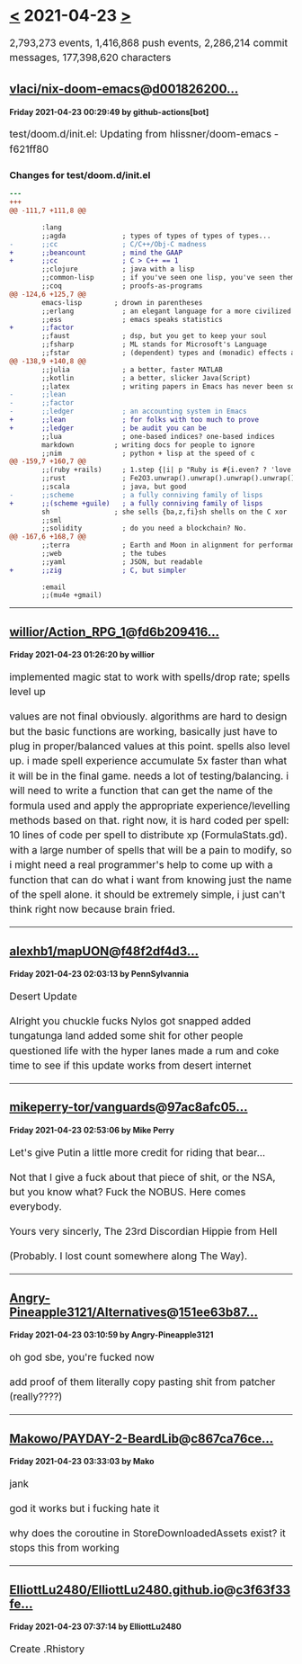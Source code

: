 # [<](2021-04-22.md) 2021-04-23 [>](2021-04-24.md)

2,793,273 events, 1,416,868 push events, 2,286,214 commit messages, 177,398,620 characters


## [vlaci/nix-doom-emacs](https://github.com/vlaci/nix-doom-emacs)@[d001826200...](https://github.com/vlaci/nix-doom-emacs/commit/d001826200a8e4c18b68c4ef78bd0239bffd4247)
#### Friday 2021-04-23 00:29:49 by github-actions[bot]

test/doom.d/init.el: Updating from hlissner/doom-emacs - f621ff80

### Changes for test/doom.d/init.el

```diff
--- 
+++ 
@@ -111,7 +111,8 @@
 
        :lang
        ;;agda              ; types of types of types of types...
-       ;;cc                ; C/C++/Obj-C madness
+       ;;beancount         ; mind the GAAP
+       ;;cc                ; C > C++ == 1
        ;;clojure           ; java with a lisp
        ;;common-lisp       ; if you've seen one lisp, you've seen them all
        ;;coq               ; proofs-as-programs
@@ -124,6 +125,7 @@
        emacs-lisp        ; drown in parentheses
        ;;erlang            ; an elegant language for a more civilized age
        ;;ess               ; emacs speaks statistics
+       ;;factor
        ;;faust             ; dsp, but you get to keep your soul
        ;;fsharp            ; ML stands for Microsoft's Language
        ;;fstar             ; (dependent) types and (monadic) effects and Z3
@@ -138,9 +140,8 @@
        ;;julia             ; a better, faster MATLAB
        ;;kotlin            ; a better, slicker Java(Script)
        ;;latex             ; writing papers in Emacs has never been so fun
-       ;;lean
-       ;;factor
-       ;;ledger            ; an accounting system in Emacs
+       ;;lean              ; for folks with too much to prove
+       ;;ledger            ; be audit you can be
        ;;lua               ; one-based indices? one-based indices
        markdown          ; writing docs for people to ignore
        ;;nim               ; python + lisp at the speed of c
@@ -159,7 +160,7 @@
        ;;(ruby +rails)     ; 1.step {|i| p "Ruby is #{i.even? ? 'love' : 'life'}"}
        ;;rust              ; Fe2O3.unwrap().unwrap().unwrap().unwrap()
        ;;scala             ; java, but good
-       ;;scheme            ; a fully conniving family of lisps
+       ;;(scheme +guile)   ; a fully conniving family of lisps
        sh                ; she sells {ba,z,fi}sh shells on the C xor
        ;;sml
        ;;solidity          ; do you need a blockchain? No.
@@ -167,6 +168,7 @@
        ;;terra             ; Earth and Moon in alignment for performance.
        ;;web               ; the tubes
        ;;yaml              ; JSON, but readable
+       ;;zig               ; C, but simpler
 
        :email
        ;;(mu4e +gmail)

```

---
## [willior/Action_RPG_1](https://github.com/willior/Action_RPG_1)@[fd6b209416...](https://github.com/willior/Action_RPG_1/commit/fd6b209416ae0da444cb9d9bd3a0071765931a6b)
#### Friday 2021-04-23 01:26:20 by willior

implemented magic stat to work with spells/drop rate; spells level up

values are not final obviously. algorithms are hard to design but the basic functions are working, basically just have to plug in proper/balanced values at this point.
spells also level up. i made spell experience accumulate 5x faster than what it will be in the final game. needs a lot of testing/balancing.
i will need to write a function that can get the name of the formula used and apply the appropriate experience/levelling methods based on that. right now, it is hard coded per spell: 10 lines of code per spell to distribute xp (FormulaStats.gd). with a large number of spells that will be a pain to modify, so i might need a real programmer's help to come up with a function that can do what i want from knowing just the name of the spell alone. it should be extremely simple, i just can't think right now because brain fried.

---
## [alexhb1/mapUON](https://github.com/alexhb1/mapUON)@[f48f2df4d3...](https://github.com/alexhb1/mapUON/commit/f48f2df4d33abbacb6fcba9b9599e7ddaa42b567)
#### Friday 2021-04-23 02:03:13 by PennSylvannia

Desert Update

Alright you chuckle fucks
Nylos got snapped
added tungatunga land
added some shit for other people
questioned life with the hyper lanes
made a rum and coke
time to see if this update works from desert internet

---
## [mikeperry-tor/vanguards](https://github.com/mikeperry-tor/vanguards)@[97ac8afc05...](https://github.com/mikeperry-tor/vanguards/commit/97ac8afc05cc906f09d07071b828f1b882cc02d5)
#### Friday 2021-04-23 02:53:06 by Mike Perry

Let's give Putin a little more credit for riding that bear...

Not that I give a fuck about that piece of shit, or the NSA,
but you know what? Fuck the NOBUS. Here comes everybody.

Yours very sincerly,
The 23rd Discordian Hippie from Hell

(Probably. I lost count somewhere along The Way).

---
## [Angry-Pineapple3121/Alternatives](https://github.com/Angry-Pineapple3121/Alternatives)@[151ee63b87...](https://github.com/Angry-Pineapple3121/Alternatives/commit/151ee63b8728a5a78a08505acf737a75586fc234)
#### Friday 2021-04-23 03:10:59 by Angry-Pineapple3121

oh god sbe, you're fucked now

add proof of them literally copy pasting shit from patcher (really????)

---
## [Makowo/PAYDAY-2-BeardLib](https://github.com/Makowo/PAYDAY-2-BeardLib)@[c867ca76ce...](https://github.com/Makowo/PAYDAY-2-BeardLib/commit/c867ca76cec37444634cc91d6856fcfa372a2b90)
#### Friday 2021-04-23 03:33:03 by Mako

jank

god it works but i fucking hate it

why does the coroutine in StoreDownloadedAssets exist? it stops this from working

---
## [ElliottLu2480/ElliottLu2480.github.io](https://github.com/ElliottLu2480/ElliottLu2480.github.io)@[c3f63f33fe...](https://github.com/ElliottLu2480/ElliottLu2480.github.io/commit/c3f63f33fe5fd843c34400815dccc8d8c86ca9ca)
#### Friday 2021-04-23 07:37:14 by ElliottLu2480

Create .Rhistory

<!DOCTYPE html>
<html lang="en">
    <head>
        <meta charset="utf-8">
        <meta name="viewport" content="width=device-width, initial-scale=1.0">
        <meta name="author" content="Luther Elliott">
        <title>Awesome science application correspondence</title>
        <style>
            html {
                font-size:16px;
            }
            body [
                max-width: 800px;
                margin: 0 auto;
            ]
            .sender-column {
                text-align: right;
            }
            hl [
                font-size: 1.5rem;
            ]
            h2 {
                font-size: 1.3rem;
            }
            p,ul,ol,dl,address {
                font-size: 1.1rem;
            }
            p, li, dd, dt, address {
                line-height: 1.5;
            }
            address {
                font-style:normal;
                margin:1rem 0;
            }
        <style>
    </head>
    <body>
    Dr. Eleanor Gaye
Awesome Science faculty
University of Awesome
Bobtown, CA 99999,
USA
Tel: 123-456-7890
Email: no_reply@example.com

20 January 2016

Miss Eileen Dover
4321 Cliff Top Edge
Dover, CT9 XXX
UK

Re: Eileen Dover university application

Dear Eileen,

Thank you for your recent application to join us at the University of Awesome's science faculty to study as part of your PhD next year. I will answer your questions one by one, in the following sections.

Starting dates

We are happy to accommodate you starting your study with us at any time, however it would suit us better if you could start at the beginning of a semester; the start dates for each one are as follows:

First semester: 9 September 2016
Second semester: 15 January 2017
Third semester: 2 May 2017

Please let me know if this is ok, and if so which start date you would prefer.

You can find more information about important university dates on our website.

Subjects of study

At the Awesome Science Faculty, we have a pretty open-minded research facility — as long as the subjects fall somewhere in the realm of science and technology. You seem like an intelligent, dedicated researcher, and just the kind of person we'd like to have on our team. Saying that, of the ideas you submitted we were most intrigued by are as follows, in order of priority:

Turning H2O into wine, and the health benefits of Resveratrol (C14H12O3.)
Measuring the effect on performance of funk bassplayers at temperatures exceeding 30°C (86°F), when the audience size exponentially increases (effect of 3 × 103 increasing to 3 × 104.)
HTML and CSS constructs for representing musical scores.

So please can you provide more information on each of these subjects, including how long you'd expect the research to take, required staff and other resources, and anything else you think we'd need to know? Thanks.

Exotic dance moves

Yes, you are right! As part of my post-doctorate work, I did study exotic tribal dances. To answer your question, my favourite dances are as follows, with definitions:

Polynesian chicken dance
A little known but very influential dance dating back as far as 300BC, a whole village would dance around in a circle like chickens, to encourage their livestock to be "fruitful".
Icelandic brownian shuffle
Before the Icelanders developed fire as a means of getting warm, they used to practice this dance, which involved huddling close together in a circle on the floor, and shuffling their bodies around in imperceptibly tiny, very rapid movements. One of my fellow students used to say that he thought this dance inspired modern styles such as Twerking.
Arctic robot dance
An interesting example of historic misinformation, English explorers in the 1960s believed to have discovered a new dance style characterized by "robotic", stilted movements, being practiced by inhabitants of Northern Alaska and Canada. Later on however it was discovered that they were just moving like this because they were really cold.

For more of my research, see my exotic dance research page.

Yours sincerely,
Dr Eleanor Gaye

University of Awesome motto: "Be awesome to each other." -- Bill S Preston, Esq
    </body>
</html

---
## [EyalRuf/GameLab-TMG](https://github.com/EyalRuf/GameLab-TMG)@[9f60023cb1...](https://github.com/EyalRuf/GameLab-TMG/commit/9f60023cb16e10fd0c1a4dc34d3abbc48664ac04)
#### Friday 2021-04-23 09:05:55 by Pelle Bruinsma

Merge pull request #85 from EyalRuf/pelle

Coconut network fuck you

---
## [lache-melvin/dotfiles](https://github.com/lache-melvin/dotfiles)@[50383d42cd...](https://github.com/lache-melvin/dotfiles/commit/50383d42cd439e3017373be999c6a90360fcb42f)
#### Friday 2021-04-23 09:28:24 by Lache Melvin

ignore the rust target folder in lt alias (remember that youve done this lache i have a pressing sense youre going to get confused about a missing target folder at some point just dont do that ok plz ty love you)

---
## [newstools/2021-the-daily-sun](https://github.com/newstools/2021-the-daily-sun)@[e2653aeb28...](https://github.com/newstools/2021-the-daily-sun/commit/e2653aeb28d48d7b6923ecfdb6e81b9074263a4d)
#### Friday 2021-04-23 09:41:23 by NewsTools

Created Text For URL [www.dailysun.co.za/Celebs/aka-speaks-i-have-lost-the-love-of-my-life-20210423]

---
## [rprinceley/proj](https://github.com/rprinceley/proj)@[5d22d137b1...](https://github.com/rprinceley/proj/commit/5d22d137b1be282bdc14c1d12ab8f669f58d41a6)
#### Friday 2021-04-23 10:23:49 by Charles Karney

Update Mercator projection

Introduction
------------

The existing formulation for the Mercator projection is
"satisfactory"; it is reasonably accurate.  However for a core
projection like Mercator, I think we should strive for full double
precision accuracy.

This commit uses cleaner, more accurate, and faster methods for
computing the forward and inverse projections.  These use the
formulation in terms of hyperbolic functions that are manifestly odd
in latitude

    psi = asinh(tan(phi)) - e * atanh(e  * sin(phi))

(phi = latitude; psi = isometric latitude = Mercator y coordinate).
Contrast this with the existing formulation

    psi = log(tan(pi/4 - phi/2))
          - e/2 * log((1 + e * sin(phi)) / (1 - e * sin(phi)))

where psi(-phi) isn't exactly equal to -psi(phi) and psi(0) isn't
guaranteed to be 0.

Implementation
--------------

There's no particular issue implementing the forward projection, just
apply the formulas above.  The inverse projection is tricky because
there's no closed form solution for the inverse.  The existing code
for the inverse uses an iterative method from Snyder.  This is the
usual hokey function iteration, and, as usual, the convergence rate is
linear (error reduced by a constant factor on each iteration).  This
is OK (just) for low accuracy work.  But nowadays, something with
quadratic convergence (e.g., Newton's method, number of correct digits
doubles on each iteration) is preferred (and used here).  More on this
later.

The solution for phi(psi) I use is described in my TM paper and I
lifted the specific formulation from GeographicLib's Math::tauf, which
uses the same underlying machinery for all conformal projections.  It
solves for tan(phi) in terms of sinh(psi) which as a near identity
mapping is ideal for Newton's method.

For comparison I also look at the approach adopted by Poder + Engsager
in their TM paper and implemented in etmerc.  This uses trigonometric
series (accurate to n^6) to convert phi <-> chi.  psi is then given by

    psi = asinh(tan(chi))

Accuracy
--------

I tested just the routines for transforming phi <-> psi from merc.cpp
and measured the errors (converted to true nm = nanometers) for the
forward and inverse mapping.  I also included in my analysis the
method used by etmerc.  This uses a trigonometric series to convert
phi <-> chi = atan(sinh(psi)), the conformal latitude.

		forward      inverse
		max  rms     max    rms
    old merc    3.60 0.85 2189.47 264.81
      etmerc    1.82 0.38    1.42   0.37
    new merc    1.83 0.30    2.12   0.31

1 nm is pretty much the absolute limit for accuracy in double
precision (1 nm = 10e6 m / 2^53, approximately), and 5 nm is probably
the limit on what you should routinely expect.  So the old merc
inverse is considerably less accurate that it could be.  The old merc
forward is OK on accuracy -- except that if does not preserve the
parity of the projection.

The accuracy of etmerc is fine (the truncation error of the 6th order
series is small compared with the round-off error).  However,
situation reverses as the flattening is increased.  E.g., at f =
1/150, the max error for the inverse projection is 8 nm.  etmerc is OK
for terrestrial applications, but couldn't be used for Mars.

Timing
------

Here's what I get with g++ -O3 on various Linux machines with recent
versions of g++.  As always, you should take these with a grain of
salt.  You might expect the relative timings to vary by 20% or so when
switching between compilers/machines.  Times per call in ns =
nanoseconds.

               forward inverse
    old merc     121      360
      etmerc    4e-6      1.4
    new merc      20      346

The new merc method is 6 times faster at the forward projection and
modestly faster at the inverse projection (despite being more
accurate).  The latter result is because it only take 2 iterations of
Newton's method to get full accuracy compared with an average of 5
iterations for the old method to get only um accuracy.

A shocking aspect of these timings is how fast etmerc is.  Another is
that forward etmerc is streaks faster that inverse etmerc (it made be
doubt my timing code).  Evidently, asinh(tan(chi)) is a lot faster to
compute than atan(sinh(psi)).  The hesitation about adopting etmerc
then comes down to:

  * the likelihood that Mercator may be used for non-terrestrial
    bodies;

  * the question of whether the timing benefits for the etmerc method
    would be noticeable in a realistic application;

  * need to duplicate the machinery for evaluating the coefficients
    for the series and for Clenshaw summation in the current code
    layout.

Ripple effects
==============

The Mercator routines used the the Snyder method, pj_tsfn and pj_phi2,
are used in other projections.  These relate phi to t = exp(-psi) (a
rather bizarre choice in my book).  I've retrofitted these to use the
more accurate methods.  These do the "right thing" for phi in [-pi/2,
pi/2] , t in [0, inf], and e in [0, 1).  NANs are properly handled.

Of course, phi = pi/2 in double precision is actually less than pi/2,
so cos(pi/2) > 0.  So no special handling is needed for pi/2.  Even if
angles were handled in such a way that 90deg were exactly represented,
these routines would still "work", with, e.g., tan(pi/2) -> inf.

(A caution: with long doubles = a 64-bit fraction, we have cos(pi/2) <
0; and now we would need to be careful.)

As a consequence, there no need for error handling in pj_tsfn; the
HUGE_VAL return has gone and, of course, HUGE_VAL is a perfectly legal
input to tsfn's inverse, phi2, which would return -pi/2.  This "error
handling" was only needed for e = 1, a case which is filtered out
upstream.  I will note that bad argument handling is much more natural
using NAN instead of HUGE_VAL.  See issue #2376

I've renamed the error condition for non-convergence of the inverse
projection from "non-convergent inverse phi2" to "non-convergent
sinh(psi) to tan(phi)".

Now that pj_tsfn and pj_phi2 now return "better" results, there were
some malfunctions in the projections that called them, specifically
gstmerc, lcc, and tobmerc.

  * gstmerc invoked pj_tsfn(phi, sinphi, e) with a value of sinphi
    that wasn't equal to sin(phi).  Disaster followed.  I fixed this.
    I also replaced numerous occurrences of "-1.0 * x" by "-x".
    (Defining a function with arguments phi and sinphi is asking for
    trouble.)

  * lcc incorrectly thinks that the projection isn't defined for
    standard latitude = +/- 90d.  This happens to be false (it reduces
    to polar stereographic in this limit).  The check was whether
    tsfn(phi) = 0 (which only tested for the north pole not the south
    pole).  However since tsfn(pi/2) now (correctly) returns a nonzero
    result, this test fails.  I now just test for |phi| = pi/2.  This
    is clearer and catches both poles (I'm assuming that the current
    implementation will probably fail in these cases).

  * tobmerc similarly thinks that phi close to +/- pi/2 can't be
    transformed even though psi(pi/2) is only 38.  I'm disincline to
    fight this.  However I did tighten up the failure condition
    (strict equality of |phi| == pi/2).

OTHER STUFF
===========

Testing
-------

builtins.gei: I tightened up the tests for merc (and while I was about
it etmerc and tmerc) to reflect full double precision accuracy.  My
test values are generated with MPFR enabled code and so should be
accurate to all digits given.  For the record, for GRS80 I use f =
1/298.2572221008827112431628366 in these calculations.

pj_phi2_test: many of the tests were bogus testing irrelevant input
parameters, like negative values of exp(-psi), and freezing in the
arbitrary behavior of phi2.  I've reworked most for the tests to be
semi-useful.  @schwehr can you review.

Documentation
-------------

I've updated merc.rst to outline the calculation of the inverse
projection.

phi2.cpp includes detailed notes about applying Newton's method to
find tan(phi) in terms of sinh(psi).

Future work
-----------

lcc needs some tender loving care.  It can easily (and should) be
modified to allow stdlat = +/- 90 (reduces to polar stereographic),
stdlat = 0 and stdlat_1 + stdlat_2 = 0 (reduces to Mercator).  A
little more elbow grease will allow the treatment of stdlat_1 close to
stdlat_2 using divided differences.  (See my implementation of the
LambertConformalConic class in GeographicLib.)

All the places where pj_tsfn and pj_phi2 are called need to be
reworked to cut out the use of Snyder's t = exp(-psi() variable and
instead use sinh(psi).

Maybe include the machinery for series conversions between all
auxiliary latitudes as "support functions".  Then etmerc could use
this (as could mlfn for computing meridional distance).  merc could
offer the etmerc style projection via chi as an option when the
flattening is sufficiently small.

---
## [mrakgr/The-Spiral-Language](https://github.com/mrakgr/The-Spiral-Language)@[1717ba95d9...](https://github.com/mrakgr/The-Spiral-Language/commit/1717ba95d907874f1eaace0aca918d5a58fc3d90)
#### Friday 2021-04-23 10:49:21 by Marko Grdinić

"1:55pm. Done with breakfast. Let me do the chores here.

2:20pm. Done with chores. I've pried myself off the RI novel, every chapter is a cliffhanger so I am tempted to keep reading, but I won't for the rest of the work hours according to my principles.

Nonetheless, even though I should be making that game suitable for consumption in parallel, I really don't feel like programming anymore for the day.

The past few weeks have given me a taste for graph algorithms, and I feel like doing reading today. I keep thinking back to the PGM course and book. I want to revisit it.

But first let me chill a bit more.

3:35pm. Yeah, I won't program today. I am thinking about it. I need to go over the nodes and the algorithms from the top and it is a huge drag to start that after the huge undertakings of the last few weeks, I need a break.

I had the idea for how to compile the game into union types before, but now I am elaborating how to implement the algorithms in terms of that, and things are a bit different.

I can no longer pack everything into a single algorithm, because I cannot just call the continuation. Instead I will have the sample, enumerate and update functions for each of the algorithms.

3:40pm. This will be an undertaking. It won't take me more than a day or two to do, and it will simplify things in the end.

After I put the algorithms in such a form I will be able to evaluate them in parallel which will be important for the GPU.

3:45pm. (book) Probabilistic Graphical Models Principles and Techniques.pdf

I don't know why I am so hungry to dive into this 1240 page book. It is just that I want to understand more. More and more.

4pm. Mixed with my admiration for the CFR algorithm is humiliation over not being able to derive it myself. Imagine if I could have derived it in high school and told myself: 'I could make millions with this.'

Back then, it was the golden age of online poker. Fish everywhere. Now the edges have thinned out, and everybody good is really good or using bots much like I will.

I missed so many opportunities due to my ignorance and lack of skill.

4:05pm. I've been riding high so far. I've relaxed and started enjoying life just for a bit, but now it is time to bring in the dark thoughts once again and get ready for the next part. I went through the apprentice phase of ML. ONce I do the next step, I will become a serious practitioner and graduate from being a hobbyist.

What I am doing now is what a sane person would have done right away in 2015.

It is a pity. It is like only the last two months of my journey have a tangible reality to them. The making of that ML library and Spiral was such a dream.

4:10pm. My desire was there, but my programming skills weren't. It is a pity.

I absolutely have to do this.

Society is not outright murderious at this stage, but it won't help me achieve greatness. I can count on those around me to put their boot on my face if I ever show having signs of inspiration. Everybody wants me to follow their rules rather than my own. I wish it was not so overbearing.

If they actual tried tempting me with benefits rather than treating me like it is my responsibility to follow their whims things would be different. Instead they just see it as my responsibility to enjoy things they enjoy.

The Singularity when it happens will be my transcendence, but for them, it will be a horrific tragedy. When I get my powers, I will make sure that normies end up as NPCs in my Games for the rest of time.

4:15pm. Righteous rules in the end are all a bunch of heuristics. Those who follow justice rarely can trace the path their impulses have taken to reach their current conclusion.

4:20pm. I am lonely after all.

This actually was not the case before 2014. Before that I was on the fence, I was not really sure whether the normie or the nerd side was the right one to be on.

I believed in technology and recognized its greatness, but I also saw a point to the normie perspective. After all games have only ever weakened me, so it might make sense to treat them and technology in general as a poison.

Yeah, they are great and the pinnacle of culture, but they aren't actual power otherwise I would have gotten real world benefits from them instead of being at the bottom of the social ladder. This kind of dissonance cause my interests being great and also making me weak is burden I had to shoulder. It ended up ingraining the goal of wanting to connect to some higher notion of power rather than just the immediate enjoyment provided by games.

I cannot believe in God mostly because religion is too stupid. The normie proves his inferiority by requiring the belief in obvious absurdities for the sake of social cohesion. Religion might be stupid, but it is not like there is anything wrong with the idea of power in its ultimate form - omnipotence. Why not pursue it?

After a decade and a half of thinking how to connect the notion of omnipotence to something tangible in reality, I was greatly surprised to actually succeed. But then afterwards, after I finished writing Simulacrum, I fell into despair.

Previously I pitied the normies for having their lives controlled by meaningless rules and thought of myself better despite my weakness. I had to pretend to be somewhat normal myself to the entent that it was necessary to live. Deep down, I guess that gave rise to hope that others are pretending as well.

But who am I kidding? Nobody can accept the truth of self improvement being iterative suicide. Is there a single human alive, but myself who would put himself through this process?

I am certainly not blessed with friends who would be on the same path as me.

I thought that after I managed to connect with power and alleviate my weakness, that I would feel less alienation from society. Instead the rift became unbridgeable.

It is painful.

I think the only thing I really wanted after I finished writing Simulacrum is people coming out and saying that they would pursue such a path. That would have felt refreshing.

But ultimately the matter of acceptance does not matter one bit.

If others cannot do it and insist on following absurd rules, then they are my enemies. If nobody can do it, then I will create those who can do it and they are the ones who will realize my ideals.

For me, even self improvement is a far off dream. Whereas once I had omnipotence connected it to reality thereby substituting it with self improvement as a goal, right now attaining a mastery of artificial intelligence is the ultimate goal.

4:40pm. After that I will turn to the real world and apply my newfound power to it. I will take out being passive from my behavioral choices. It will be either fight or flight. I will follow my own rules.

In the 10s, deep learning was in a ferocious ascent, but it feels like it has been a while since anything too significant happened. The cease fire won't continue forever. Interesting things will happen before long.

4:50pm. At the back of my mind, I am still rolling things around and trying to gather the motivation to actually do it.

The trouble is that the way things are currently implemented is optimal for the tabular players. The changes I will do are just a bunch of complications from that perspective.

5:20pm. I haven't really been focusing on the book, but I am starting to get into it.

More than making money, breaking to a higher skill level is more attractive to me.

I'll have to mix things up a little. I've been working nonstop so I should do a little bit of reading for a change.

Tomorrow, or the whenever I feel like it, I think I'll forget the practical considerations for the CFR algorithms I am implementing and implement the nodes and the parallel iteration in the abstract. I just don't feel into it and need to icebreak a little first. It will be a new thing and I'll have to wreck the old thing and all my hard work to do it.

6pm. 57/1265. This used to be so arcane to me, but now I can clearly map it to probabilistic programming instead of having is stay here as abstract giberish. This book is definitely made for a mathematician rather than a programmer. As a programmer, I need to put in extra effort in order to map this to concepts familiar to me.

This reading session is not too bad.

Tomorrow, I am definitely going to make more abstract graphs. I won't start with the games or agents. Instead I will go further back and attempt to implement what I need as union types. Then I will make combinator functions to deal with those union types.

7:15pm. 82/1265.

Let me stop here for the day. I am tired at this point. I've done a bit reading and a bit of thinking today. I'll do programming tomorrow. I'll move towards studying when the agents are training and acting in the background. Hopefully once things turn stable, my role will shift toward maintenance. I am tired of producing things constantly.

I think that depending on one's approach making money will either will be very simple or very complex.

Did coming to this point require such large steps? No, in a sane world I could have just picked a functional PL with a good ML library and implementing everything that way in a few months. Even in this world, I could have done it in Python, it would just have taken me a bit extra.

That I took the long road, I have only myself and my own lack of skill to blame.

I'll do it properly from here on out. Tomorrow, I will lay down the first brick. It won't be too long before I've completely mastered NNs + Leduc. After that it won't be too long before I've mastered the much bigger NL Holdem."

---
## [mrakgr/The-Spiral-Language](https://github.com/mrakgr/The-Spiral-Language)@[8661d1e325...](https://github.com/mrakgr/The-Spiral-Language/commit/8661d1e3257375712d372182e9222f38b30651eb)
#### Friday 2021-04-23 10:49:21 by Marko Grdinić

"10:20am. I got up 10m ago. Let me chill for a while and then I will start. I feel like reading the PGM book instead of programming. But my determination to do both has gone up.

Compared to 2015 I really understand the book a lot more. Though it is just as droning as I remember it.

10:50am. Let me start for real. I want more knowledge. I want to do a complete tour of ML eventually.

11:05am. 90/1265. This is actually pretty boring. I am tempted to start skimming until I get to the algorithms.

...Yeah, let me do that. I'll never get anywhere with this book if I read it top to bottom. The crystalizations of knowledge are always algorithms. I should start with them and work my way from there.

https://www.youtube.com/watch?v=I7bgrZjoRhM
Nonparametric Bayesian Methods: Models, Algorithms, and Applications I

This is an interesting series. I see that Mike Jordan is a lecturer in part 2. Let me drop the book for now. It is too long and droning. These lectures seem more like what I want. Let me give the first a try.

11:35am. https://youtu.be/I7bgrZjoRhM?t=1173

I'll admit I did not know about how the Beta distribution worked before.

You know, an idea occurs to me. Now that those predictive coding papers showed me how to generate targets, doesn't that open an opportunity for analytic methods. I could use Bayesian methods instead of NNs...

12:35pm. I am getting some inspiration even though I won't quite be able to put it together until much later. It is not on using Bayesian methods. I am thinking about the difference between the prior and the sampling distribution.

Consider regularization, the way it is done is to put in some penalty term, but consider that in the light of my replay buffer ideas. Instead of changing the targets themselves, would it not make more sense for it to reweight the samples instead?

Yeah, that is it. I've always thought that there is something wrong for the weights to outright decay. Bayesian priors can be used as regularization terms to help shape the buffer.

https://www.youtube.com/watch?v=yfLoxwjCGNY
Nonparametric Bayesian Methods: Models, Algorithms, and Applications II

Mike said this would not be big on algorithms, but it is fine.

There is an itch I want to scratch. It feels like I am on the cusp of a qualitative breakthrough in understanding, but I need more knowledge and more math, and I have the motivation to learn it.

12:40pm. CFR is a great algorithm that seemingly comes out of the blue. Great algorithms always have a reason for their greatness. Given an algorithm I should be able to reason backwards to what the principles involved in its derivation are.

12:45pm. I want to know more of everything that works well, and bring the insights together.

Let me stop here so I can have breakfast."

---
## [Vladimir-Mokanj/Spartox-2D-platform-puzzle-game](https://github.com/Vladimir-Mokanj/Spartox-2D-platform-puzzle-game)@[2d0d840808...](https://github.com/Vladimir-Mokanj/Spartox-2D-platform-puzzle-game/commit/2d0d84080860fe134dabfb54ea81922ff9894df8)
#### Friday 2021-04-23 11:34:48 by Vladimir Mokanj

v0.0.2.0 - 23.03.2021.

* This was a big update for me. I had to relearn the whole process from modeling->unwrapping->rigging->skinning->animation. Not only was the 3D suite, that I had used long time ago, different, I have also forgotten how to do the whole process. Took me a while to relearn the process as well as learn how to do these things in a different 3D suite (Blender). I still didn't complete all the tasks that I wrote in the project since it would take me an extra one-two weeks to do, so, I will do a few small updates with the rest of the promised features. The only thing that worries me is the texturing part, I am really bad at texturing. Besides having to relearn the 3D suite, everything else was also new to me. Learning how to implement resolution options (it's still wonky thought), how to make platforms be created dynamically (construction script), as well as learning how to create AI behave using behavior tree, black board and AI controller. I am truly pleased with how much I have learned during these past few weeks of inactivity on Git.

* I have removed two things that were either done or close to being done. First thing was the static turret, I was not pleased with how the model turned out to be so I want to remodel it before implementing it. Second thing was everything related to AI (classes, behavior tree, black board, AI controller) because it isn't behaving how I wanted it to behave so I won't implement it before it is functioning properly (mainly because it is taking me a while to learn how to create it properly. Sorry about that.

* During the next few days I will improve Readme as well as write Wiki for this game. Inside Wiki there will be detailed explanation of game features, AI, and explanation on how to implement more platforms in the game with ease.

1) Implemented resolution option - It is only a prototype at this point. It also doesn't update values when player exits options (only visually doesn't update them). Current resolution options include:
  1.1) Fullscreen mode - stretches the game to fully cover the monitor. Windowed option will be hidden if player has selected fullscreen mode.
  1.2) Fullscreen (windowed) mode - stretches the game to fully cover the monitor screen, but player can move the mouse to second monitor without alt-tabbing the game. Windowed option will be hidden if player has selected fullscreen (windowed) mode. Think this one doesn't work as it should.
  1.3) Windowed mode - stretches the game depending on selected resolution option. Windowed options have many different resolution aspect ratios.
    1.3.1) 4:3 aspect ratios - 1600x1200, 1024x768
    1.3.2) 16:9 aspect ratios - 1920x1080, 1280x720
    1.3.3) 16:10 aspect ratios - 1920x1200, 1440x900, 1280x800
    1.3.4) 5:4 aspect ratios - 1280x1024
2) Added new sand platform - Completely new block. Fully modeled, textured and programmed for use.
3) Reworked player jump collision - Jump collision used to have three line traces going from player pawn (from most left side, from middle and from most right side to the bottom). This worked well in theory but when the bullet waling was implemented it made it so that the player sometimes doesn't jump because no line traces hit the bullet. Instead of having three line traces on every jump, I made it so it has only one line trace going from most bottom left side of the player pawn to most bottom right side of the player pawn to check if there was a hit or not.
4) Reworked player movement collision - Movement collision used to have three line traces going from player pawn (from the most top left/right side, from middle and from the most bottom left/right side). This, again, worked well in theory but when the pawn who is immune to bullets collided with the bullet it did very funky things. Like with jump collision rework, I made it so it has only one line trace going from most top left/right side of the player pawn to most bottom left/right side of the player pawn to check if there was a hit or not.
5) Reworked platform creation - Platforms have now been split into two classes, this will make it easier in the future to add new platforms depending on it's use in level design. These new platforms are split into:
  5.1) BasePlatform - Static type of platform. It's mesh, and collision box, are defined in constructor and level designer can create these platforms only one by one. These platforms include:
    5.1.1) BlueSpawnPlatform - Spawns blue player pawn (spawning player has value of 0 in Y-Axis. So be careful where you place the platform).
    5.1.2) RedSpawnPlatform - Spawns red player pawn (spawning player has value of 0 in Y-Axis. So be careful where you place the platform).
    5.1.3) EndLevelPlatform - Used for defining where the end of the level is.
    5.1.4) HelpPlatform - Used to tell player that there is useful info in front of this platform. This is placed behind other platforms.
  5.2) BaseBuildingPlatform - Dynamic type of platform. It only has it's root defined in constructor. It is dynamic because it's created during runtime, inside blueprint's construction script. They are created by using "NewObject" and creating multiple ChildActorComponents and a single CollisionBox. This allows level designer to construct multiple platforms next to each other without the need to move the platforms one by one. Level designer can play with these options: number of platforms, are platforms vertical, platform scale, platform type and random rotation of the platforms. Dynamic platforms can have the next types:
    5.2.1) DirtPlatform - Child of BaseBuildingPlatform.
    5.2.2) StonePlatform - Child of BaseBuildingPlatform.
    5.2.3) SandPlatform - Child of BaseBuildingPlatform.
6) Added a movable character - Completely modeled, rigged, skinned and animated model of a low poly Stone Giant.
7) Fixed interaction with the bullet - Interaction depend on which player pawn is being hit by the bullet.
  7.1) Red player pawn - If the bullet is hitting the red player pawn the bullet will be destroyed. If Red player pawn is on top of the bullet it will not be destroyed. Hence, red player is able to "ride" the said bullet.
  7.2) Blue player pawn - If the bullet is hitting the blue player pawn, at any side, the level will be reset. Blue player pawn is not allowed to "ride" the bullet. Previously, this was allowed because of my oversight.
8) Fixed interaction with destructible objects - previously if the player jumps on same colored block there aw a chance that the block won't be instantaneously destroyed. This allowed for the player to jump on the same colored block multiple times. It shouldn't happen anymore.
9) Little things - A lot of little things have been changed for the better.
  9.1) All platforms have been reworked a bit. They have also been imported at a slight world offset so that I didn't have to write "setworldoffset" piece of code for every platform. This makes it easier for every new platform as well and it is better optimized this way.
  9.2) Level_02 - moved BlueSpawnPlatform and RedSpawnPlatform at their original position. I was testing them before the last release and forgot to move them back at their original place.
  9.3) Removed ToggleMenuWidget - was not necessary to have it before. I thought that I would need it for an easier access to in game menu but I was wrong. Using reflection system now to directly access the ToggleMenu_WBP.
  9.4) Player size - Reduced player scale from 1 to 0.75.

* Sorry for taking so long to do this, it was an intense couple of weeks for me. There is more to come!

---
## [JonKali9/Password-Critic](https://github.com/JonKali9/Password-Critic)@[3d392d6ae3...](https://github.com/JonKali9/Password-Critic/commit/3d392d6ae3f96bb4935e1cbea96229b53e923dc0)
#### Friday 2021-04-23 13:38:05 by JonKali

Finished CSS (AGGHHGHGHGHGH JESUS FUCKING CHRIST DO I HATE CSS FOR THE LOVE OF CHRIST)

---
## [AospExtended/platform_vendor_aosp](https://github.com/AospExtended/platform_vendor_aosp)@[1411c2631b...](https://github.com/AospExtended/platform_vendor_aosp/commit/1411c2631b0f72dfc9c4d40080b7c8a8f881abb3)
#### Friday 2021-04-23 16:47:38 by Kshitij Gupta

vendor: notch-city: Add 3 mode display cutout handler [2/3]

[@AgentFabulous - POSP]
- Introduces the HideCutout and StatusBarStock overlay used in the
  3 mode display cutout handler. The HideCutout overlay is necessary
  since we can't register a content observer in the display manager code.
  We only have access to resources during boot. Thus, leave this as an
  overlay and let the config and overlay change methods handle this.
  Though we can probably do statusbar stock height toggling in the
  SystemUI code without overlays, I kinda got lazy by the end, just
  live with it god damn it xD

Signed-off-by: Kshitij Gupta <kshitijgm@gmail.com>
Change-Id: I62f63f39bcb410cfbc68e0028b9cef3d748d7eb6
Signed-off-by: Arghya Chanda <arghyac35@gmail.com>

notch-city: Refactor package name

Signed-off-by: ShubhamB <shubhamprince111@gmail.com>
Change-Id: Ieb8b35a3062c9334e82153a1dd26df3853db4f1f

---
## [brauner/linux](https://github.com/brauner/linux)@[ffa902b4da...](https://github.com/brauner/linux/commit/ffa902b4da08a5fee27d663392d925e882f5f153)
#### Friday 2021-04-23 17:00:46 by Christian Brauner

cgroup: add cgroup.signal

Introduce a new cgroup.signal file which is available in non-root
cgroups and allows to send signals to cgroups. As with all new cgroup
features this is recursive by default. This first implementation is
restricted to sending SIGKILL with the possibility to be extended to
other signals in the future which I think is very likely.

There are various use-cases of this interface. In container-land
assuming a conservative layout where a container is treated as a
separate machine each container usually has a delegated cgroup.

This means there is a 1:1 mapping between container and cgroup. If the
container in addition uses a separate pid namespace then killing a
container becomes a simple kill -9 <container-init-pid> from an ancestor
pid namespace.

However, there are quite a few scenarios where that isn't true. For
example, there are containers that share the cgroup with other processes
on purpose that are supposed to be bound to the lifetime of the
container but are not in the same pidns of the container. Containers
that are in a delegated cgroup but share the pid namespace with the host
or other containers.

Other use-cases arise for service management in systemd and potentially
userspace oom implementations.

I'm honestly a bit worried because this patch feels way to
straightforward right now and I've been holding it back because I fear I
keep missing obvious problems. In any case, here are the semantics and
the corner-cases that came to my mind and how I reasoned about them:
- Signals are specified by writing the signal number into cgroup.signal.
  An alternative would be to allow writing the signal name but I don't
  think that's worth it. Callers like systemd can easily do a snprintf()
  with the signal's define/enum.
- Since signaling is a one-time event and we're holding cgroup_mutex()
  as we do for freezer we don't need to worry about tasks joining the
  cgroup while we're signaling the cgroup. Freezer needed to care about
  this because a task could join or leave frozen/non-frozen cgroups.
  Since we only support SIGKILL currently and SIGKILL works for frozen
  tasks there's also not significant interaction with frozen cgroups.
- Since signaling leads to an event and not a state change the
  cgroup.signal file is write-only.
- Since we currently only support SIGKILL we don't need to generate a
  separate notification and can rely on the unpopulated notification
  meachnism. If we support more signals we can introduce a separate
  notification in cgroup.events.
- We skip signaling kthreads this also means a cgroup that has a kthread
  but receives a SIGKILL signal will not become empty and consequently
  no populated event will be generated. This could potentially be
  handled if we were to generate an event whenever we are finished
  sending a signal. I'm not sure that's worth it.
- Freezer doesn't care about tasks in different pid namespaces, i.e. if
  you have two tasks in different pid namespaces the cgroup would still
  be frozen.
  The cgroup.signal mechanism should consequently behave the same way,
  i.e.  signal all processes and ignore in which pid namespace they
  exist. This would obviously mean that if you e.g. had a task from an
  ancestor pid namespace join a delegated cgroup of a container in a
  child pid namespace the container can kill that task. But I think this
  is fine and actually the semantics we want since the cgroup has been
  delegated.
- It is currently not possible to signal tasks in ancestor or sibling
  pid namespaces with regular singal APIs. This is not even possible
  with pidfds right now as I've added a check access_pidfd_pidns() which
  verifies that the task to be signaled is in the same or a descendant
  pid namespace as the caller. However, with cgroup.signal this would be
  possible whenever a task lives in a cgroup that is delegated to a
  caller in an ancestor or sibling pid namespace.
- SIGKILLing a task that is PID 1 in a pid namespace which is
  located in a delegated cgroup but which has children in non-delegated
  cgroups (further up the hierarchy for example) would necessarily cause
  those children to die too.
- We skip signaling tasks that already have pending fatal signals.
- If we are located in a cgroup that is going to get SIGKILLed we'll be
  SIGKILLed as well which is fine and doesn't require us to do anything
  special.
- We're holding the read-side of tasklist lock while we're signaling
  tasks. That seems fine since kill(-1, SIGKILL) holds the read-side
  of tasklist lock walking all processes and is a way for unprivileged
  users to trigger tasklist lock being held for a long time. In contrast
  it would require a delegated cgroup with lots of processes and a deep
  hierarchy to allow for something similar with this interface.

Fwiw, in addition to the system manager and container use-cases I think
this has the potential to be picked up by the "kill" tool. In the future
I'd hope we can do: kill -9 --cgroup /sys/fs/cgroup/delegated

Once we see this is a feasible direction and I haven't missed a bunch of
obvious problems I'll add proper tests and send out a non-RFC version of
this patch. Manual testing indicates it works as expected.

Cc: Roman Gushchin <guro@fb.com>
Cc: Tejun Heo <tj@kernel.org>
Cc: Shakeel Butt <shakeelb@google.com>
Cc: cgroups@vger.kernel.org
Signed-off-by: Christian Brauner <christian.brauner@ubuntu.com>

---
## [seanpdoyle/hotwire-example-template](https://github.com/seanpdoyle/hotwire-example-template)@[d6f99ec6e4...](https://github.com/seanpdoyle/hotwire-example-template/commit/d6f99ec6e493cdc5a9a86d7b34d16deb8ec16352)
#### Friday 2021-04-23 17:33:15 by Sean Doyle

"Live Preview" submit as you type

Let's review! At this point, our end-users can draft an `Article`, and
can preview their changes by clicking on a `Preview Article` button to
request the server-rendered HTML version.

Let's enhance that experience even more by cutting out the need to click
the `Preview Article` button.

One of the three pillar of the Hotwire ecosystem is [Stimulus][].
[Stimulus Controllers][] are enable our applications to transform
[browser-side events][] into method invocations by routing them as
[Stimulus Actions][].

We'll start by declaring a `form` controller to augment our `<form>`
element. To utilize the `form` [identifier][], we'll declare the
`app/assets/javascripts/controllers/form_controller.js` file:

```javascript
import { Controller } from "stimulus"

export default class extends Controller {
}
```

To grant direct access to the `<button>` element's `HTMLButtonElement`
instance, we'll make our `form` controller aware of it by declaring
`[data-form-target="preview"]` attribute on the on the `<button>`:

```diff
--- a/app/views/articles/_form.html.erb
+++ b/app/views/articles/_form.html.erb
   <div class="actions">
     <%= form.submit %>
-    <%= form.button "Preview Article", formaction: previews_path(render_into: "article_preview") %>
+    <%= form.button "Preview Article", formaction: previews_path(render_into: "article_preview"), data: { form_target: "preview" } %>
   </div>
 <% end %>
```

In our controller, we'll add support for accessing the
`HTMLButtonElement` instance through the `previewTarget`
property by declaring `"preview"` as a [Stimulus Target][]:

```diff
--- b/app/assets/javascripts/controllers/form_controller.js
+++ b/app/assets/javascripts/controllers/form_controller.js
  import { Controller } from "stimulus"

  export default class extends Controller {
+   static get targets() { return [ "preview" ] }
  }
```

Whenever the contents of `<input>`, `<select>`, or `<textarea>`
elements' values change, browsers fire an [input][] event. To route
these as [Stimulus Actions][], we'll declare
`[data-action="input->form#preview"]` on the `<form>` element:

```diff
--- a/app/views/articles/_form.html.erb
+++ b/app/views/articles/_form.html.erb
-<%= form_with(model: article) do |form| %>
+<%= form_with(model: article, data: { controller: "form", action: "input->form#preview" }) do |form| %>
   <% if article.errors.any? %>
     <div id="error_explanation">
       <h2><%= pluralize(article.errors.count, "error") %> prohibited this article from being saved:</h2>
```

Whenever any `<form>` element descendant fires an [input][] event,
Stimulus will respond by calling the `preview()` method in the `form`
controller (as instructed by the directive declared in the
`form[data-action]` attribute).

The `preview()` action handles the event by finding the `Preview Post`
button, and clicking it on the user's behalf.

```diff
--- b/app/assets/javascripts/controllers/form_controller.js
+++ b/app/assets/javascripts/controllers/form_controller.js
  import { Controller } from "stimulus"

  export default class extends Controller {
    static get targets() { return [ "preview" ] }
+
+   preview() {
+     this.previewTarget.click()
+   }
  }
```

In the spirit of progressive enhancement, we'll always want to render
the `Preview Post` button when JavaScript is unavailable. However, when
JavaScript is available, changes made by the end-user will cause the
`<form>` to submit automatically. This affords us an opportunity to hide
the `<button>` element.

During the [connect()][] phase of our controller's lifecycle, we'll hide
the `<button>` by annotating it with the [hidden][] attribute:

```diff
  import { Controller } from "stimulus"

  export default class extends Controller {
   static get targets() { return [ "preview" ] }
+
+   connect() {
+     this.previewTarget.hidden = true
+   }

    preview() {
      this.previewTarget.click()
    }
  }
```

Improving even further
---

For example, if we might want to guard against flooding our clients and
servers with extraneous requests whenever a swift keyboardist quickly
enters text, it would be worthwhile to [debounce][] preview submissions:

```diff
diff --git a/app/assets/javascripts/controllers/form_controller.js b/app/assets/javascripts/controllers/form_controller.js
index ca07dee..6c831c4 100644
--- a/app/assets/javascripts/controllers/form_controller.js
+++ b/app/assets/javascripts/controllers/form_controller.js
@@ -1,8 +1,13 @@
 import { Controller } from "stimulus"
+import debounce from "https://cdn.skypack.dev/lodash.debounce"

 export default class extends Controller {
   static get targets() { return [ "preview" ] }

+  initialize() {
+    this.preview = debounce(this.preview.bind(this), 300)
+  }
+
   connect() {
     this.previewTarget.hidden = true
   }

   preview() {
     this.previewTarget.click()
   }
 }
```

Wrapping up
---

We've built an Article drafting experience that provides end-users with
a preview of the final version, live as they type. The experience relies
on Turbo Streams and Stimulus to progressively enhance concepts built
directly into browsers, and will gracefully degrade to HTML and HTTP
when JavaScript is unavailable.

Our implementation is light on JavaScript code, and doesn't include a
single call to [XMLHttpRequest][] or [fetch][], despite relying on the
server as the source of all HTML structure and data.

That's all baked into the value proposition of Hotwire. Turbo,
specifically, helps us realize that `<form>` elements are inert and
declarative HTML alternatives to Asynchronous JavaScript and XML (<abbr
title="Asynchronous JavaScript and XML">AJAX</abbr>) invocations, and
are ready to be executed at a moment's notice by end-users.
Applications' `<form>` elements serve as the bedrock for any and all
Hotwire-augmented end-user experiences.

[browser-side events]: https://developer.mozilla.org/en-US/docs/Learn/JavaScript/Building_blocks/Events
[stimulus]: https://stimulus.hotwire.dev
[Stimulus Controllers]: https://stimulus.hotwire.dev/reference/controllers
[Stimulus Actions]: https://stimulus.hotwire.dev/reference/actions
[identifier]: https://stimulus.hotwire.dev/reference/controllers#identifiers
[Stimulus Targets]: https://stimulus.hotwire.dev/reference/targets#properties
[connect()]: https://stimulus.hotwire.dev/reference/lifecycle-callbacks#connection
[input]: https://developer.mozilla.org/en-US/docs/Web/API/HTMLElement/input_event
[hidden]: https://developer.mozilla.org/en-US/docs/Web/HTML/Global_attributes/hidden
[debouncing]: https://docs-lodash.com/v4/debounce/
[XMLHttpRequest]: https://developer.mozilla.org/en-US/docs/Web/API/XMLHttpRequest
[fetch]: https://developer.mozilla.org/en-US/docs/Web/API/Fetch_API

---
## [kenneth558/KatKerrSearch](https://github.com/kenneth558/KatKerrSearch)@[11f752cd5f...](https://github.com/kenneth558/KatKerrSearch/commit/11f752cd5ffcde3dbb51e97fd6c05f0f815f6a1e)
#### Friday 2021-04-23 19:54:55 by Kenneth L Anderson

Linux commands to create transcription files

There is a need for this type of lookup tool on Kat's reports of heaven because so many questions to Kat Kerr are submitted after she has already answered them at least once.  This channel seeks to compile transcriptions of her publicly published talks about heaven in a way that people with the need can perform word searches to read what she has already spoken relative to their questions.  I will be happy to have this material published through a more legitimate channel if you'll contact me to inform me of that.

-  Auto-generated by YouTube.com ACCURACY IS AT THE MERCY OF YOUTUBE.  
-  IN NO WAY CAN YOU ASSUME ALL WORDS SPOKEN ARE BY KAT!!!  THERE ARE SEVERAL SPEAKERS THROUGHOUT THESE VIDEOS.  YOU MUST DOUBLE CHECK WHO SPOKE WHAT BY PULLING UP THE ORIGINAL SOURCE!!!

- IN MANY CASES HER WORDS ARE NOT SPECIFIC TO REVELATIONS OF HEAVEN BECAUSE THE LORD LED HER TO SHARE OTHERWISE FOR A TIME.

Very often, two adjacent of these videos belong joined together.  Remember this in case you find your search words near the beginning or end of a video.

Transcriptions are mostly auto-generated by YouTube.com and obtainable by anyone on most videos by pausing that video (best while paused), closing the chat "window", if open, selecting "Open transcript" from the elipse (3 dots) menu often found just above the red "SUBSCRIBE" button.  The "Open transcript" option only appears for certain videos and if they've been on YouTube for enough hours, which is why many videos listed here say "No transcription available yet".

How to copy any YouTube transcript into your computer clipboard (tested only in Linux Mint): make sure the YouTube video is paused and any chat "window" associated with it is closed, then open the transcript as described above, then use sliding scroll button as necessary to display the firstmost transcripted line.  Use mouse pointer and button to highlight starting at the very first timestamp.  Continue to highlight all the transcript that is in view PLUS ENOUGH TO PRODUCE A SCROLL EFFECT.  There is no need to force it to scroll with the scroll button nor to scroll to the end.  Once highlighting covers all the transcript that is in view plus some that scrolled into view, the mouse button may be released but be sure the highlighting remains.  Now the scroll button gets used - using the mouse pointer and button pull the sliding scroll button down until the very last line of the transcript shows.  If you've done all this correctly, the highlighting should encompass the last line of transcription.  Copy to clipboard like you would copy anything else.  Paste into desired destination like you would anything else.

---
## [FlamingoLab/TheLastFire](https://github.com/FlamingoLab/TheLastFire)@[c2c538bd3b...](https://github.com/FlamingoLab/TheLastFire/commit/c2c538bd3bc134ff7b6fa3df19386f93365437b1)
#### Friday 2021-04-23 20:45:41 by Lif Gwaethrakindo

I life my hate

Implemented:
 - Gay system to enable/disable Cards' Behaviors.
 - Gay system to emit sound effects (via Animation Events)
 - Advancements to the Devil Behavior (DO NOT SEE)
 - Your Mom Gay.

// Lif

---
## [pbatard/rufus](https://github.com/pbatard/rufus)@[252759eb91...](https://github.com/pbatard/rufus/commit/252759eb917018392913245f58ab321a7ed5b42b)
#### Friday 2021-04-23 21:32:50 by Pete Batard

[grub] add yet another frigging patch to GRUB "2.04"

* GRUB 2.0 maintainer think they're doing a fine job, even when there are
  CRITICAL SECURITY FIXES that should warrant an immediate out of bound
  release, and instead consider that waiting MONTHS or YEARS to release
  anything is not a big deal at all.
* Ergo, distros, such as Ubuntu, start to pick whatever security patches
  they see fit, since they can simply not RELY on the upstream project to
  produce security releases in a timely manner. One such patch is:
  https://lists.gnu.org/archive/html/grub-devel/2021-03/msg00012.html
* But since there is no new GRUB release per se, they still call their GRUB
  version, onto which they applied patches that have come into existence
  more than 2 years after the actual 2.04 release, "GRUB 2.04".
* Obviously, since GRUB 2.04 + literally hundreds of cherry picked patches
  does deviate a lot from the last release, THINGS BREAK IN SPECTACULAR
  FASHION, such as the recently released Ubuntu 21.04 failing to boot with
  the error: grub_register_command_lockdown not found.
* Oh, and of course, regardless of all the above, if you ask anyone, they'll
  tell you that there's nothing fundamentally wrong with the GRUB release
  process (even if they should long have released 2.05, 2.05-1 and 2.05-2,
  were their maintainer ready to acknowledge that delaying releases DOES
  CREATES MAJOR ISSUES DOWSTREAM, as many people REPEATEDLY pointed to them
  on the GRUB mailing list) or with the Ubuntu GRUB versioning process (that
  really shouldn't be calling their version of GRUB "grub-2.04" but instead
  something like "grub-2.04_ubuntu"). Oh no siree! Instead, the problem must
  all be with Rufus and its maintainer, who should either spend their lives
  pre-emptively figuring which breaking patch every other distro applied out
  there, or limit media creation to DD mode, like any "sensible" person
  would do, since DD mode is the ultimate panacea (Narrator: "It wasn't").
* So, once again, a massive thanks to all the people who have been involved
  in the current GRUB 2.0 shit show, whose DIRECT result is to make end
  users' lives miserable, while GRUB maintainers are hell bent on continuing
  to pretend that everything's just peachy and are busy patting themselves
  on the back on account that "Fedora recently dropped more than 100 of the
  custom patches they had to apply to their GRUB fork" (sic). Nothing to see
  here, it's just GRUB maintainer's Jedi business as usual. Besides, who the
  hell cares about Windows users trying to transition to Linux in a friendly
  manner anyway. I mean, as long as something doesn't affect existing Linux
  users, it isn't a REAL problem, right?...

---
## [AugustineKadima/Anita-s-Kitchen](https://github.com/AugustineKadima/Anita-s-Kitchen)@[9811498b6a...](https://github.com/AugustineKadima/Anita-s-Kitchen/commit/9811498b6ac4c1e4f5215ee02577c3249057b498)
#### Friday 2021-04-23 23:08:16 by C0d3president

Add divs for Happy Hour, Party Time, Breakfast, Lunch and Dinner

---
## [AugustineKadima/Anita-s-Kitchen](https://github.com/AugustineKadima/Anita-s-Kitchen)@[d223a5d4d5...](https://github.com/AugustineKadima/Anita-s-Kitchen/commit/d223a5d4d52cb1fa4c3ce5fa6ff89a700221d0e7)
#### Friday 2021-04-23 23:08:16 by C0d3president

Add background color to Happy Hour and Party Time and add background images to Breakfast, Lunch and Dinner

---

# [<](2021-04-22.md) 2021-04-23 [>](2021-04-24.md)

